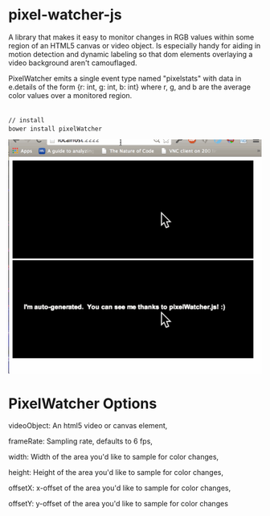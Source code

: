 pixel-watcher-js
================

A library that makes it easy to monitor changes in RGB values within some region of an HTML5 canvas or video object.  Is especially handy for aiding in motion detection and dynamic labeling so that dom elements overlaying a video background aren't camouflaged.

PixelWatcher emits a single event type named "pixelstats" with data in e.details of the form {r: int, g: int, b: int} where r, g, and b are the average color values over a monitored region.

<code>
// install
bower install pixelWatcher
</code>

<img src="example_data/pixelWatcher.gif"></img>

PixelWatcher Options
================

videoObject: An html5 video or canvas element,

frameRate: Sampling rate, defaults to 6 fps,

width: Width of the area you'd like to sample for color changes,

height: Height of the area you'd like to sample for color changes,

offsetX: x-offset of the area you'd like to sample for color changes,

offsetY: y-offset of the area you'd like to sample for color changes
